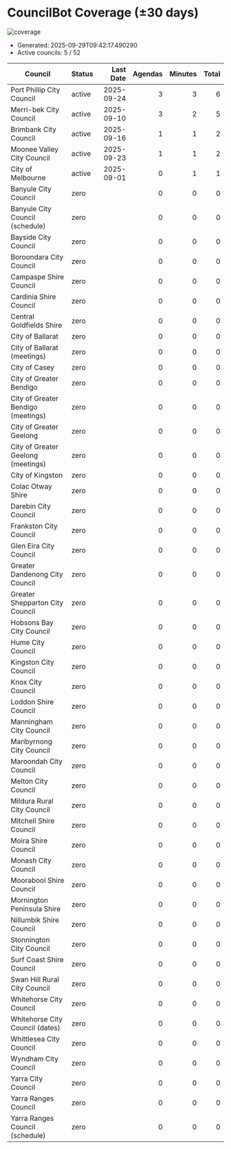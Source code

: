 # CouncilBot Coverage (±30 days)

![coverage](https://img.shields.io/badge/Coverage-10%25-lightgrey)

- Generated: 2025-09-29T09:42:17.490290
- Active councils: 5 / 52

| Council | Status | Last Date | Agendas | Minutes | Total |
|---|---|---:|---:|---:|---:|
| Port Phillip City Council | active | 2025-09-24 | 3 | 3 | 6 |
| Merri-bek City Council | active | 2025-09-10 | 3 | 2 | 5 |
| Brimbank City Council | active | 2025-09-16 | 1 | 1 | 2 |
| Moonee Valley City Council | active | 2025-09-23 | 1 | 1 | 2 |
| City of Melbourne | active | 2025-09-01 | 0 | 1 | 1 |
| Banyule City Council | zero |  | 0 | 0 | 0 |
| Banyule City Council (schedule) | zero |  | 0 | 0 | 0 |
| Bayside City Council | zero |  | 0 | 0 | 0 |
| Boroondara City Council | zero |  | 0 | 0 | 0 |
| Campaspe Shire Council | zero |  | 0 | 0 | 0 |
| Cardinia Shire Council | zero |  | 0 | 0 | 0 |
| Central Goldfields Shire | zero |  | 0 | 0 | 0 |
| City of Ballarat | zero |  | 0 | 0 | 0 |
| City of Ballarat (meetings) | zero |  | 0 | 0 | 0 |
| City of Casey | zero |  | 0 | 0 | 0 |
| City of Greater Bendigo | zero |  | 0 | 0 | 0 |
| City of Greater Bendigo (meetings) | zero |  | 0 | 0 | 0 |
| City of Greater Geelong | zero |  | 0 | 0 | 0 |
| City of Greater Geelong (meetings) | zero |  | 0 | 0 | 0 |
| City of Kingston | zero |  | 0 | 0 | 0 |
| Colac Otway Shire | zero |  | 0 | 0 | 0 |
| Darebin City Council | zero |  | 0 | 0 | 0 |
| Frankston City Council | zero |  | 0 | 0 | 0 |
| Glen Eira City Council | zero |  | 0 | 0 | 0 |
| Greater Dandenong City Council | zero |  | 0 | 0 | 0 |
| Greater Shepparton City Council | zero |  | 0 | 0 | 0 |
| Hobsons Bay City Council | zero |  | 0 | 0 | 0 |
| Hume City Council | zero |  | 0 | 0 | 0 |
| Kingston City Council | zero |  | 0 | 0 | 0 |
| Knox City Council | zero |  | 0 | 0 | 0 |
| Loddon Shire Council | zero |  | 0 | 0 | 0 |
| Manningham City Council | zero |  | 0 | 0 | 0 |
| Maribyrnong City Council | zero |  | 0 | 0 | 0 |
| Maroondah City Council | zero |  | 0 | 0 | 0 |
| Melton City Council | zero |  | 0 | 0 | 0 |
| Mildura Rural City Council | zero |  | 0 | 0 | 0 |
| Mitchell Shire Council | zero |  | 0 | 0 | 0 |
| Moira Shire Council | zero |  | 0 | 0 | 0 |
| Monash City Council | zero |  | 0 | 0 | 0 |
| Moorabool Shire Council | zero |  | 0 | 0 | 0 |
| Mornington Peninsula Shire | zero |  | 0 | 0 | 0 |
| Nillumbik Shire Council | zero |  | 0 | 0 | 0 |
| Stonnington City Council | zero |  | 0 | 0 | 0 |
| Surf Coast Shire Council | zero |  | 0 | 0 | 0 |
| Swan Hill Rural City Council | zero |  | 0 | 0 | 0 |
| Whitehorse City Council | zero |  | 0 | 0 | 0 |
| Whitehorse City Council (dates) | zero |  | 0 | 0 | 0 |
| Whittlesea City Council | zero |  | 0 | 0 | 0 |
| Wyndham City Council | zero |  | 0 | 0 | 0 |
| Yarra City Council | zero |  | 0 | 0 | 0 |
| Yarra Ranges Council | zero |  | 0 | 0 | 0 |
| Yarra Ranges Council (schedule) | zero |  | 0 | 0 | 0 |
